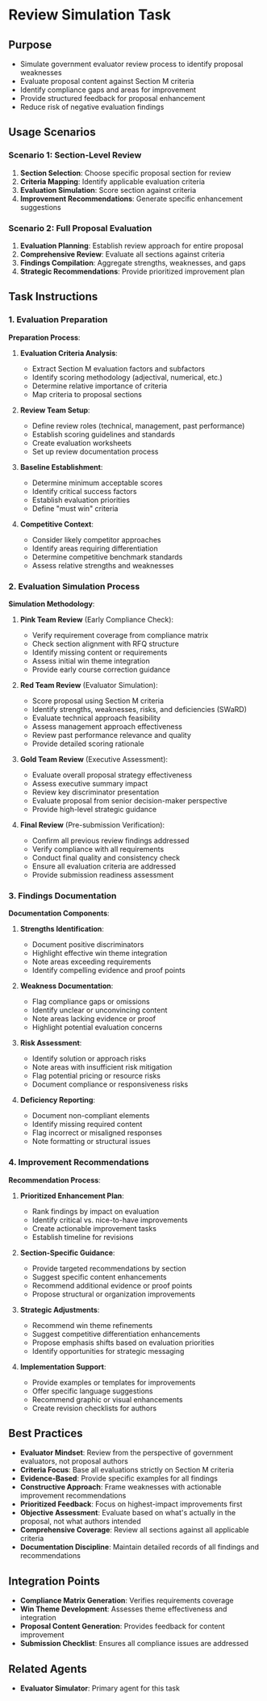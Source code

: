 <!-- Powered by BMAD™ Core -->

# Review Simulation Task

## Purpose

- Simulate government evaluator review process to identify proposal weaknesses
- Evaluate proposal content against Section M criteria
- Identify compliance gaps and areas for improvement
- Provide structured feedback for proposal enhancement
- Reduce risk of negative evaluation findings

## Usage Scenarios

### Scenario 1: Section-Level Review

1. **Section Selection**: Choose specific proposal section for review
2. **Criteria Mapping**: Identify applicable evaluation criteria
3. **Evaluation Simulation**: Score section against criteria
4. **Improvement Recommendations**: Generate specific enhancement suggestions

### Scenario 2: Full Proposal Evaluation

1. **Evaluation Planning**: Establish review approach for entire proposal
2. **Comprehensive Review**: Evaluate all sections against criteria
3. **Findings Compilation**: Aggregate strengths, weaknesses, and gaps
4. **Strategic Recommendations**: Provide prioritized improvement plan

## Task Instructions

### 1. Evaluation Preparation

**Preparation Process**:

1. **Evaluation Criteria Analysis**:
   - Extract Section M evaluation factors and subfactors
   - Identify scoring methodology (adjectival, numerical, etc.)
   - Determine relative importance of criteria
   - Map criteria to proposal sections

2. **Review Team Setup**:
   - Define review roles (technical, management, past performance)
   - Establish scoring guidelines and standards
   - Create evaluation worksheets
   - Set up review documentation process

3. **Baseline Establishment**:
   - Determine minimum acceptable scores
   - Identify critical success factors
   - Establish evaluation priorities
   - Define "must win" criteria

4. **Competitive Context**:
   - Consider likely competitor approaches
   - Identify areas requiring differentiation
   - Determine competitive benchmark standards
   - Assess relative strengths and weaknesses

### 2. Evaluation Simulation Process

**Simulation Methodology**:

1. **Pink Team Review** (Early Compliance Check):
   - Verify requirement coverage from compliance matrix
   - Check section alignment with RFQ structure
   - Identify missing content or requirements
   - Assess initial win theme integration
   - Provide early course correction guidance

2. **Red Team Review** (Evaluator Simulation):
   - Score proposal using Section M criteria
   - Identify strengths, weaknesses, risks, and deficiencies (SWaRD)
   - Evaluate technical approach feasibility
   - Assess management approach effectiveness
   - Review past performance relevance and quality
   - Provide detailed scoring rationale

3. **Gold Team Review** (Executive Assessment):
   - Evaluate overall proposal strategy effectiveness
   - Assess executive summary impact
   - Review key discriminator presentation
   - Evaluate proposal from senior decision-maker perspective
   - Provide high-level strategic guidance

4. **Final Review** (Pre-submission Verification):
   - Confirm all previous review findings addressed
   - Verify compliance with all requirements
   - Conduct final quality and consistency check
   - Ensure all evaluation criteria are addressed
   - Provide submission readiness assessment

### 3. Findings Documentation

**Documentation Components**:

1. **Strengths Identification**:
   - Document positive discriminators
   - Highlight effective win theme integration
   - Note areas exceeding requirements
   - Identify compelling evidence and proof points

2. **Weakness Documentation**:
   - Flag compliance gaps or omissions
   - Identify unclear or unconvincing content
   - Note areas lacking evidence or proof
   - Highlight potential evaluation concerns

3. **Risk Assessment**:
   - Identify solution or approach risks
   - Note areas with insufficient risk mitigation
   - Flag potential pricing or resource risks
   - Document compliance or responsiveness risks

4. **Deficiency Reporting**:
   - Document non-compliant elements
   - Identify missing required content
   - Flag incorrect or misaligned responses
   - Note formatting or structural issues

### 4. Improvement Recommendations

**Recommendation Process**:

1. **Prioritized Enhancement Plan**:
   - Rank findings by impact on evaluation
   - Identify critical vs. nice-to-have improvements
   - Create actionable improvement tasks
   - Establish timeline for revisions

2. **Section-Specific Guidance**:
   - Provide targeted recommendations by section
   - Suggest specific content enhancements
   - Recommend additional evidence or proof points
   - Propose structural or organization improvements

3. **Strategic Adjustments**:
   - Recommend win theme refinements
   - Suggest competitive differentiation enhancements
   - Propose emphasis shifts based on evaluation priorities
   - Identify opportunities for strategic messaging

4. **Implementation Support**:
   - Provide examples or templates for improvements
   - Offer specific language suggestions
   - Recommend graphic or visual enhancements
   - Create revision checklists for authors

## Best Practices

- **Evaluator Mindset**: Review from the perspective of government evaluators, not proposal authors
- **Criteria Focus**: Base all evaluations strictly on Section M criteria
- **Evidence-Based**: Provide specific examples for all findings
- **Constructive Approach**: Frame weaknesses with actionable improvement recommendations
- **Prioritized Feedback**: Focus on highest-impact improvements first
- **Objective Assessment**: Evaluate based on what's actually in the proposal, not what authors intended
- **Comprehensive Coverage**: Review all sections against all applicable criteria
- **Documentation Discipline**: Maintain detailed records of all findings and recommendations

## Integration Points

- **Compliance Matrix Generation**: Verifies requirements coverage
- **Win Theme Development**: Assesses theme effectiveness and integration
- **Proposal Content Generation**: Provides feedback for content improvement
- **Submission Checklist**: Ensures all compliance issues are addressed

## Related Agents

- **Evaluator Simulator**: Primary agent for this task
